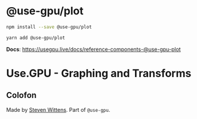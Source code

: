 # @use-gpu/plot

```sh
npm install --save @use-gpu/plot
```

```sh
yarn add @use-gpu/plot
```

**Docs**: https://usegpu.live/docs/reference-components-@use-gpu-plot

# Use.GPU - Graphing and Transforms


## Colofon

Made by [Steven Wittens](https://acko.net). Part of `@use-gpu`.


